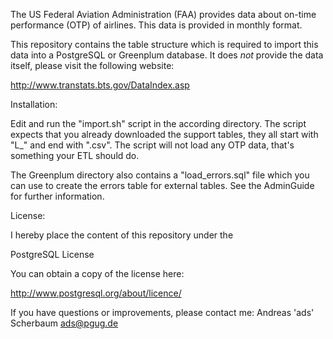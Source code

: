 The US Federal Aviation Administration (FAA) provides data about on-time
performance (OTP) of airlines. This data is provided in monthly format.

This repository contains the table structure which is required to import
this data into a PostgreSQL or Greenplum database. It does *not* provide
the data itself, please visit the following website:

http://www.transtats.bts.gov/DataIndex.asp



Installation:

Edit and run the "import.sh" script in the according directory.
The script expects that you already downloaded the support tables,
they all start with "L_" and end with ".csv". The script will not
load any OTP data, that's something your ETL should do.

The Greenplum directory also contains a "load_errors.sql" file
which you can use to create the errors table for external tables.
See the AdminGuide for further information.




License:

I hereby place the content of this repository under the

PostgreSQL License

You can obtain a copy of the license here:

http://www.postgresql.org/about/licence/




If you have questions or improvements, please contact me:
Andreas 'ads' Scherbaum <ads@pgug.de>
